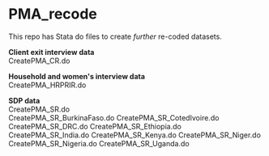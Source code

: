 # PMA_recode
This repo has Stata do files to create *further* re-coded datasets. 

**Client exit interview data**    
CreatePMA_CR.do   

**Household and women's interview data**    
CreatePMA_HRPRIR.do

**SDP data**     
CreatePMA_SR.do   
CreatePMA_SR_BurkinaFaso.do
CreatePMA_SR_CotedIvoire.do
CreatePMA_SR_DRC.do
CreatePMA_SR_Ethiopia.do
CreatePMA_SR_India.do
CreatePMA_SR_Kenya.do
CreatePMA_SR_Niger.do
CreatePMA_SR_Nigeria.do
CreatePMA_SR_Uganda.do
